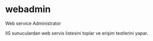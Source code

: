 # webadmin
Web service Administrator

IIS sunuculardan web servis listesini toplar ve erişim testlerini yapar.
